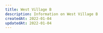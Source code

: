 ```yaml
---
title: West Village B
description: Information on West Village B
createdAt: 2022-01-04
updatedAt: 2022-01-04
---
```

  
  
